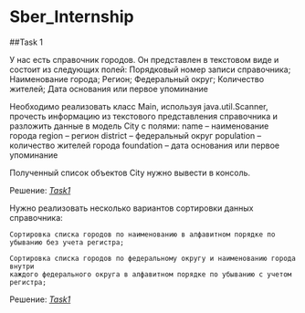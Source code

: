 # Sber_Internship

##Task 1

У нас есть справочник городов. Он представлен в текстовом виде и состоит из следующих полей:
    Порядковый номер записи справочника;
    Наименование города;
    Регион;
    Федеральный округ;
    Количество жителей;
    Дата основания или первое упоминание

Необходимо реализовать класс Main, используя java.util.Scanner, прочесть информацию из текстового 
представления справочника и разложить данные в модель City с полями:
    name – наименование города
    region – регион
    district – федеральный округ
    population – количество жителей города
    foundation – дата основания или первое упоминание

Полученный список объектов City нужно вывести в консоль.

Решение: _[Task1](https://github.com/TiRastaMafia/Sber_Internship/tree/main/Task1/Task1)_



Нужно реализовать несколько вариантов сортировки данных справочника:

    Сортировка списка городов по наименованию в алфавитном порядке по убыванию без учета регистра;

    Сортировка списка городов по федеральному округу и наименованию города внутри 
    каждого федерального округа в алфавитном порядке по убыванию с учетом регистра;

Решение: _[Task1](https://github.com/TiRastaMafia/Sber_Internship/tree/main/Task1)_
